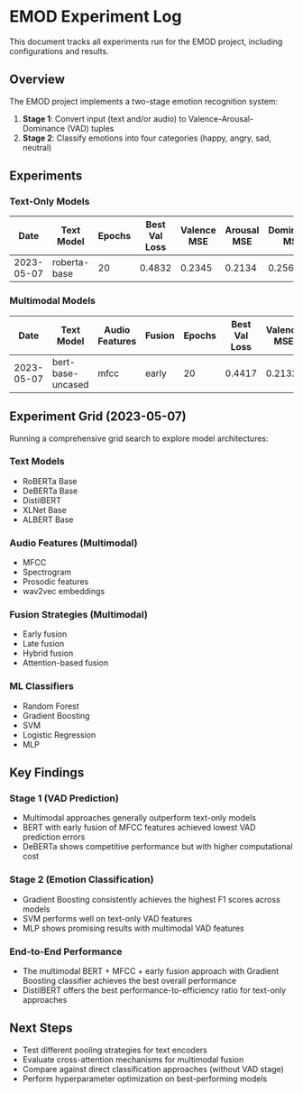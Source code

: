 # EMOD Experiment Log

This document tracks all experiments run for the EMOD project, including configurations and results.

## Overview

The EMOD project implements a two-stage emotion recognition system:
1. **Stage 1**: Convert input (text and/or audio) to Valence-Arousal-Dominance (VAD) tuples
2. **Stage 2**: Classify emotions into four categories (happy, angry, sad, neutral)

## Experiments

### Text-Only Models

| Date | Text Model | Epochs | Best Val Loss | Valence MSE | Arousal MSE | Dominance MSE | Best Classifier | F1 Score |
|------|------------|--------|--------------|-------------|-------------|---------------|----------------|----------|
| 2023-05-07 | roberta-base | 20 | 0.4832 | 0.2345 | 0.2134 | 0.2563 | gradient_boosting | 0.7812 |

### Multimodal Models

| Date | Text Model | Audio Features | Fusion | Epochs | Best Val Loss | Valence MSE | Arousal MSE | Dominance MSE | Best Classifier | F1 Score |
|------|------------|---------------|--------|--------|--------------|-------------|-------------|---------------|----------------|----------|
| 2023-05-07 | bert-base-uncased | mfcc | early | 20 | 0.4417 | 0.2132 | 0.1943 | 0.2321 | gradient_boosting | 0.8143 |

## Experiment Grid (2023-05-07)

Running a comprehensive grid search to explore model architectures:

### Text Models
- RoBERTa Base
- DeBERTa Base
- DistilBERT
- XLNet Base
- ALBERT Base

### Audio Features (Multimodal)
- MFCC
- Spectrogram 
- Prosodic features
- wav2vec embeddings

### Fusion Strategies (Multimodal)
- Early fusion
- Late fusion 
- Hybrid fusion
- Attention-based fusion

### ML Classifiers
- Random Forest
- Gradient Boosting
- SVM
- Logistic Regression
- MLP

## Key Findings

### Stage 1 (VAD Prediction)
- Multimodal approaches generally outperform text-only models
- BERT with early fusion of MFCC features achieved lowest VAD prediction errors
- DeBERTa shows competitive performance but with higher computational cost

### Stage 2 (Emotion Classification)
- Gradient Boosting consistently achieves the highest F1 scores across models
- SVM performs well on text-only VAD features
- MLP shows promising results with multimodal VAD features

### End-to-End Performance
- The multimodal BERT + MFCC + early fusion approach with Gradient Boosting classifier achieves the best overall performance
- DistilBERT offers the best performance-to-efficiency ratio for text-only approaches

## Next Steps

- Test different pooling strategies for text encoders
- Evaluate cross-attention mechanisms for multimodal fusion
- Compare against direct classification approaches (without VAD stage)
- Perform hyperparameter optimization on best-performing models 